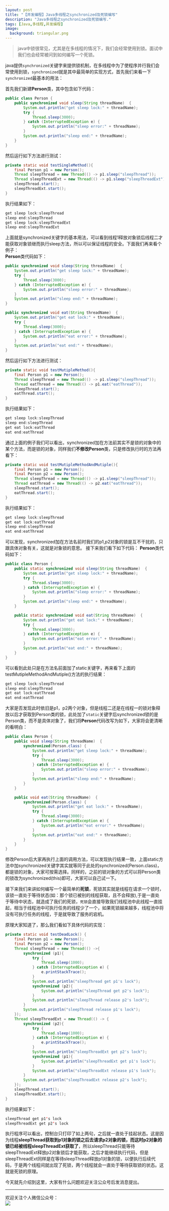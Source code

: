 ```yaml
---
layout: post
title: "【并发编程】Java多线程之synchronized及死锁编写"
description: "Java多线程之synchronized及死锁编写."
tags: [Java,多线程,并发编程]
image:
  background: triangular.png
---
```




> java中锁很常见，尤其是在多线程的情况下，我们会经常使用到锁。面试中我们也会经常被问到如何编写一个死锁。
  
java提供`synchronized`关键字来提供锁机制，在多线程中为了使程序并行我们会常使用到锁，`synchronized`就是其中最简单的实现方式，首先我们来看一下`synchronized`最基本的用法：  

首先我们新建**Person**类，其中包含如下代码：

```java  
public class Person {
	public synchronized void sleep(String threadName)  {
        System.out.println("get sleep lock:" + threadName);
        try {
            Thread.sleep(3000);
        } catch (InterruptedException e) {
            System.out.println("sleep error:" + threadName);
        }
        System.out.println("sleep end:" + threadName);
    }
}
```
然后运行如下方法进行测试：

```java
private static void testSingleMethod(){
    final Person p1 = new Person();
    Thread sleepThread = new Thread(() -> p1.sleep("sleepThread"));
    Thread sleepThreadExt = new Thread(() -> p1.sleep("sleepThreadExt"));
    sleepThread.start();
    sleepThreadExt.start();
}
```

执行结果如下： 

```java   
get sleep lock:sleepThread
sleep end:sleepThread
get sleep lock:sleepThreadExt
sleep end:sleepThreadExt
```

上面就是synchronized关键字的基本用法，可以看到线程1释放对象锁后线程二才能获取对象锁继而执行sleep方法，所以可以保证线程的安全。下面我们再来看个例子：  
**Person**类代码如下：

```java  
public synchronized void sleep(String threadName)  {
    System.out.println("get sleep lock:" + threadName);
    try {
        Thread.sleep(3000);
    } catch (InterruptedException e) {
        System.out.println("sleep error:" + threadName);
    }
    System.out.println("sleep end:" + threadName);
}

public synchronized void eat(String threadName)  {
    System.out.println("get eat lock:" + threadName);
    try {
        Thread.sleep(3000);
    } catch (InterruptedException e) {
        System.out.println("eat error:" + threadName);
    }
    System.out.println("eat end:" + threadName);
}
```
然后运行如下方法进行测试：

```java
private static void testMutipleMethod(){
    final Person p1 = new Person();
    Thread sleepThread = new Thread(() -> p1.sleep("sleepThread"));
    Thread eatThread = new Thread(() -> p1.eat("eatThread"));
    sleepThread.start();
    eatThread.start();
}
```
执行结果如下： 

```java   
get sleep lock:sleepThread
sleep end:sleepThread
get eat lock:eatThread
eat end:eatThread
```
通过上面的例子我们可以看出，synchronized加在方法前其实不是锁的对象中的某个方法，而是锁的对象，同样我们**不修改Person**类，只是修改执行时的方法再看下：  

```java
private static void testMutipleMethodAndMutiple(){
    final Person p1 = new Person();
    final Person p2 = new Person();
    Thread sleepThread = new Thread(() -> p1.sleep("sleepThread"));
    Thread eatThread = new Thread(() -> p2.eat("eatThread"));
    sleepThread.start();
    eatThread.start();
}
```
执行结果如下： 

```java   
get sleep lock:sleepThread
get eat lock:eatThread
sleep end:sleepThread
eat end:eatThread
```
可以发现，synchronized加在方法名前时我们的p1,p2对象的锁是互不干扰的，只跟具体对象有关，这就是对象锁的意思。
接下来我们看下如下代码：
**Person**类代码如下：  

```java
public class Person {
    public static synchronized void sleep(String threadName)  {
        System.out.println("get sleep lock:" + threadName);
        try {
            Thread.sleep(3000);
        } catch (InterruptedException e) {
            System.out.println("sleep error:" + threadName);
        }
        System.out.println("sleep end:" + threadName);
    }

    public static synchronized void eat(String threadName)  {
        System.out.println("get eat lock:" + threadName);
        try {
            Thread.sleep(3000);
        } catch (InterruptedException e) {
            System.out.println("eat error:" + threadName);
        }
        System.out.println("eat end:" + threadName);
    }
}
```

可以看到此处只是在方法名前面加了static关键字，再来看下上面的testMutipleMethodAndMutiple()方法的执行结果：    

```java
get sleep lock:sleepThread
sleep end:sleepThread
get eat lock:eatThread
eat end:eatThread
```
大家是否发现此时依旧是p1，p2两个对象，但是线程二还是在线程一的锁对象释放以后才获取到Person类的锁，此处加了`static`关键字后synchronized锁的是Person类，而不是具体对象了，我们将**Person**代码改写为如下，大家将会更清晰的看明白：  

```java
public class Person {
	public void sleep(String threadName)  {
        synchronized(Person.class) {
            System.out.println("get sleep lock:" + threadName);
            try {
                Thread.sleep(3000);
            } catch (InterruptedException e) {
                System.out.println("sleep error:" + threadName);
            }
            System.out.println("sleep end:" + threadName);
        }
    }

    public void eat(String threadName)  {
        synchronized(Person.class) {
            System.out.println("get eat lock:" + threadName);
            try {
                Thread.sleep(3000);
            } catch (InterruptedException e) {
                System.out.println("eat error:" + threadName);
            }
            System.out.println("eat end:" + threadName);
        }
    }
}
```
修改Person后大家再执行上面的调用方法，可以发现执行结果一致，上面static方法中加synchronized关键字其实就等同于此处的synchronized(Person.class)，都是锁的对象，大家可按需选择。同样的，之前的锁对象的方式可以将Person类的锁改为synchronized(this)即可，大家可以自己试一下。

接下来我们来讲如何编写一个最简单的**死锁**，死锁其实就是线程在请求一个锁时，该锁一直处于等待状态(如：那个锁已被别的线程获取，且不会释放),于是一直处于等待中状态，就造成了我们的死锁，`死锁`会直接导致我们线程池中此线程一直挂起，相当于线程池中可执行任务的线程少了一个，如果死锁越来越多，线程池中将没有可执行任务的线程，于是就导致了服务的宕机。

原理大家知道了，那么我们看如下具体代码的实现：  

```java
private static void testDeadLock() {
    final Person p1 = new Person();
    final Person p2 = new Person();
    Thread sleepThread = new Thread(() ->{
        synchronized (p1){
            try {
                Thread.sleep(1000);
            } catch (InterruptedException e) {
                e.printStackTrace();
            }
            System.out.println("sleepThread get p1's lock");
            synchronized (p2){
                System.out.println("sleepThread get p2's lock");
            }
            System.out.println("sleepThread release p2's lock");
        }
        System.out.println("sleepThread release p1's lock");
    });
    Thread sleepThreadExt = new Thread(() -> {
        synchronized (p2){
            try {
                Thread.sleep(1000);
            } catch (InterruptedException e) {
                e.printStackTrace();
            }
            System.out.println("sleepThreadExt get p2's lock");
            synchronized (p1){
                System.out.println("sleepThreadExt get p1's lock");
            }
            System.out.println("sleepThreadExt release p1's lock");
        }
        System.out.println("sleepThreadExt release p2's lock");
    });
    sleepThread.start();
    sleepThreadExt.start();
}
```

执行结果如下：  

```java
sleepThread get p1's lock
sleepThreadExt get p2's lock
```
执行程序可以看出，控制台只打印了如上两句，之后就一直处于挂起状态。这是因为线程**sleepThread获取到p1对象的锁之后去请求p2对象的锁，而这时p2对象的锁已经被线程sleepThreadExt获取了**，所以sleepThread只能等待sleepThreadExt释放p2对象锁后才能获取，之后才能继续执行代码，但是sleepThreadExt同样是在等待sleepThread释放p1对象的锁，以便执行后续代码，于是两个线程间就出现了死锁，两个线程就会一直处于等待获取锁的状态。这就是死锁的原理。


今天就先介绍到这里，大家有什么问题欢迎关注公众号后发消息提出。

----------
欢迎关注个人微信公众号：<br/>
![](/images/weixin.jpg)
